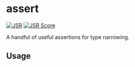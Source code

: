 # assert

[![JSR](https://jsr.io/badges/@knudsen/assert)](https://jsr.io/@knudsen/assert)
[![JSR Score](https://jsr.io/badges/@knudsen/assert/score)](https://jsr.io/@knudsen/assert)

A handful of useful assertions for type narrowing.

## Usage

```ts

```
